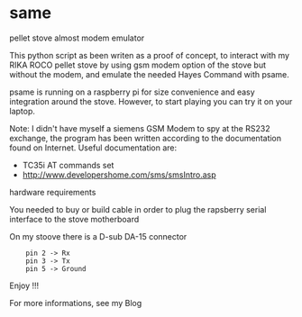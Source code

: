 same
=====

pellet stove almost modem emulator

This python script as been writen as a proof of concept, to interact with my RIKA ROCO pellet stove
by using gsm modem option of the stove but without the modem, and emulate the needed Hayes Command 
with psame.

psame is running on a raspberry pi for size convenience and easy integration around the stove.
However, to start playing you can try it on your laptop.

Note: I didn't have myself a siemens GSM Modem to spy at the RS232 exchange, the program has been 
written according to the documentation found on Internet.
Useful documentation are:
 - TC35i AT commands set
 - http://www.developershome.com/sms/smsIntro.asp

hardware requirements

You needed to buy or build cable in order to plug the rapsberry serial interface to the stove motherboard

On my stoove there is a D-sub DA-15 connector 

        pin 2 -> Rx
        pin 3 -> Tx
        pin 5 -> Ground


Enjoy !!!

For more informations, see my Blog

